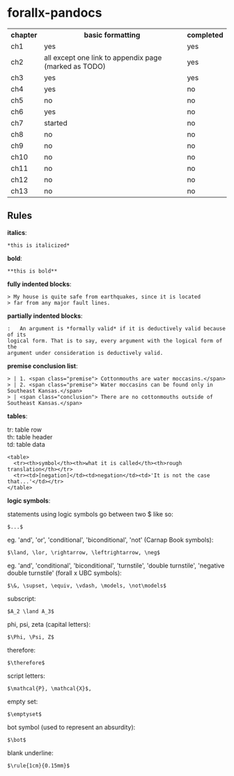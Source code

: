 # forallx-pandocs

<table>
  <tr>
    <th>chapter</th><th>basic formatting</th><th>completed</th>
  </tr>
  <tr>
    <td>ch1</td><td>yes</td><td>yes</td>
  </tr>
  <tr>
    <td>ch2</td><td>all except one link to appendix page (marked as TODO)</td><td>yes</td>
  </tr>
  <tr>
    <td>ch3</td><td>yes</td><td>yes</td>
  </tr>
  <tr>
    <td>ch4</td><td>yes</td><td>no</td>
  </tr>
  <tr>
    <td>ch5</td><td>no</td><td>no</td>
  </tr>
  <tr>
    <td>ch6</td><td>yes</td><td>no</td>
  </tr>
  <tr>
    <td>ch7</td><td>started</td><td>no</td>
  </tr>
  <tr>
    <td>ch8</td><td>no</td><td>no</td>
  </tr>
  <tr>
    <td>ch9</td><td>no</td><td>no</td>
  </tr>
  <tr>
    <td>ch10</td><td>no</td><td>no</td>
  </tr>
  <tr>
    <td>ch11</td><td>no</td><td>no</td>
  </tr>
  <tr>
    <td>ch12</td><td>no</td><td>no</td>
  </tr>
  <tr>
    <td>ch13</td><td>no</td><td>no</td>
  </tr>
</table>

## Rules

**italics**:

    *this is italicized*

**bold**:

    **this is bold**

**fully indented blocks**:

    > My house is quite safe from earthquakes, since it is located
    > far from any major fault lines.

**partially indented blocks**:

    :   An argument is *formally valid* if it is deductively valid because of its
    logical form. That is to say, every argument with the logical form of the
    argument under consideration is deductively valid.

**premise conclusion list**:

    > | 1. <span class="premise"> Cottonmouths are water moccasins.</span>
    > | 2. <span class="premise"> Water moccasins can be found only in Southeast Kansas.</span>
    > | <span class="conclusion"> There are no cottonmouths outside of Southeast Kansas.</span>

**tables**:

tr: table row <br/>
th: table header <br/>
td: table data

    <table>
      <tr><th>symbol</th><th>what it is called</th><th>rough translation</th></tr>
      <tr><td>[negation]</td><td>negation</td><td>'It is not the case that...'</td></tr>
    </table>

**logic symbols**:

statements using logic symbols go between two $ like so:

    $...$

eg. 'and', 'or', 'conditional', 'biconditional', 'not' (Carnap Book symbols):

    $\land, \lor, \rightarrow, \leftrightarrow, \neg$

eg. 'and', 'conditional', 'biconditional', 'turnstile', 'double turnstile', 'negative double turnstile' (forall x UBC symbols):

    $\&, \supset, \equiv, \vdash, \models, \not\models$

subscript:

    $A_2 \land A_3$

phi, psi, zeta (capital letters):

    $\Phi, \Psi, Z$

therefore:

    $\therefore$

script letters:

    $\mathcal{P}, \mathcal{X}$,

empty set:

    $\emptyset$

bot symbol (used to represent an absurdity):

    $\bot$

blank underline:

    $\rule{1cm}{0.15mm}$

